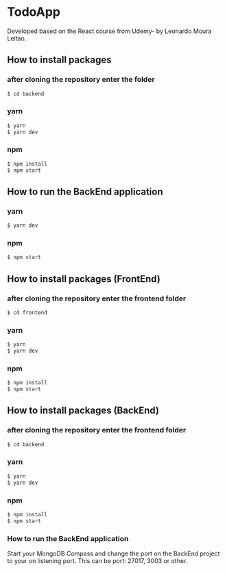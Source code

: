 # TodoApp
Developed based on the React course from Udemy- by Leonardo Moura Leitao.

## How to install packages

### after cloning the repository enter the folder

```sh
$ cd backend
```

### yarn

```sh
$ yarn
$ yarn dev
```

### npm

```sh
$ npm install
$ npm start
```

## How to run the BackEnd application

### yarn

```sh
$ yarn dev
```

### npm

```sh
$ npm start
```

## How to install packages (FrontEnd)

### after cloning the repository enter the frontend folder

```sh
$ cd frontend
```

### yarn

```sh
$ yarn
$ yarn dev
```

### npm

```sh
$ npm install
$ npm start
```

## How to install packages (BackEnd)

### after cloning the repository enter the frontend folder

```sh
$ cd backend
```

### yarn

```sh
$ yarn
$ yarn dev
```

### npm

```sh
$ npm install
$ npm start
```

### How to run the BackEnd application

Start your MongoDB Compass and change the port on the BackEnd project to your on listening port.
This can be port: 27017, 3003 or other.